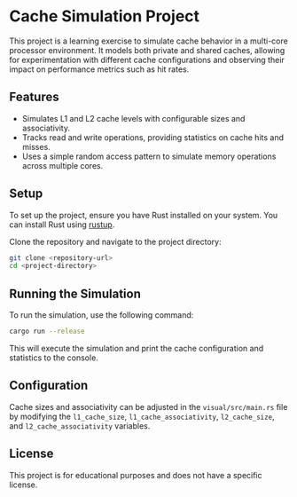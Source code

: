 # Cache Simulation Project

This project is a learning exercise to simulate cache behavior in a multi-core processor environment. It models both private and shared caches, allowing for experimentation with different cache configurations and observing their impact on performance metrics such as hit rates.

## Features

- Simulates L1 and L2 cache levels with configurable sizes and associativity.
- Tracks read and write operations, providing statistics on cache hits and misses.
- Uses a simple random access pattern to simulate memory operations across multiple cores.

## Setup

To set up the project, ensure you have Rust installed on your system. You can install Rust using [rustup](https://rustup.rs/).

Clone the repository and navigate to the project directory:

```bash
git clone <repository-url>
cd <project-directory>
```

## Running the Simulation

To run the simulation, use the following command:

```bash
cargo run --release
```

This will execute the simulation and print the cache configuration and statistics to the console.

## Configuration

Cache sizes and associativity can be adjusted in the `visual/src/main.rs` file by modifying the `l1_cache_size`, `l1_cache_associativity`, `l2_cache_size`, and `l2_cache_associativity` variables.

## License

This project is for educational purposes and does not have a specific license.
